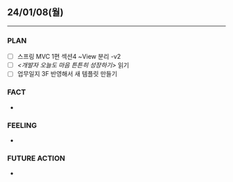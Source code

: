 ##  24/01/08(월)
***
### PLAN
* [ ] 스프링 MVC 1편 섹션4 ~View 분리 -v2
* [ ] *<개발자 오늘도 마음 튼튼히 성장하기>* 읽기
* [ ] 업무일지 3F 반영해서 새 템플릿 만들기
### FACT
* 
### FEELING
* 
### FUTURE ACTION
* 